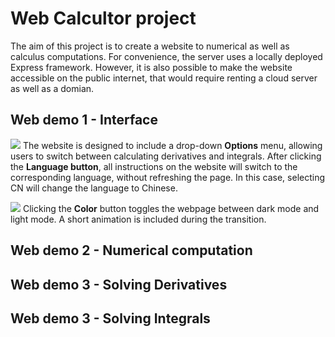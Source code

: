 # Web Calcultor project
The aim of this project is to create a website to numerical as well as calculus computations. For convenience, the server uses a locally deployed Express framework. However, it is also possible to make the website accessible on the public internet, that would require renting a cloud server as well as a domian.

## Web demo 1 - Interface
![](https://github.com/ZKW0001/WebCalculator_Project/blob/main/demo/options%26language.gif)
The website is designed to include a drop-down **Options** menu, allowing users to switch between calculating derivatives and integrals.
After clicking the **Language button**, all instructions on the website will switch to the corresponding language, without refreshing the page. In this case, selecting CN will change the language to Chinese.

![](https://github.com/ZKW0001/WebCalculator_Project/blob/main/demo/darkmode.gif)
Clicking the **Color** button toggles the webpage between dark mode and light mode. A short animation is included during the transition.


## Web demo 2 - Numerical computation

## Web demo 3 - Solving Derivatives

## Web demo 3 - Solving Integrals
